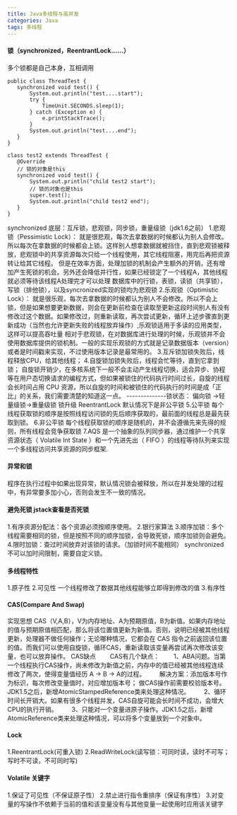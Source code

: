 ```yaml
---
title: Java多线程与高并发
categories: Java
tags: 多线程
---
```

 #### 锁（synchronized，ReentrantLock......）
 多个锁都是自己本身，互相调用
 ```
public class ThreadTest {
    synchronized void test() {
        System.out.println("test....start");
        try {
            TimeUnit.SECONDS.sleep(1);
        } catch (Exception e) {
            e.printStackTrace();
        }
        System.out.println("test....end");
    }
}

class test2 extends ThreadTest {
    @Override
    // 锁的对象是this
    synchronized void test() {
        System.out.println("child test2 start");
        // 锁的对象也是this
        super.test();
        System.out.println("child test2 end");
    }
}
```
synchronized 底层：互斥锁，悲观锁，同步锁，重量级锁（jdk1.6之前）
1.悲观锁（Pessimistic Lock）： 就是很悲观，每次去拿数据的时候都认为别人会修改。所以每次在拿数据的时候都会上锁。这样别人想拿数据就被挡住，直到悲观锁被释放，悲观锁中的共享资源每次只给一个线程使用，其它线程阻塞，用完后再把资源转让给其它线程。
但是在效率方面，处理加锁的机制会产生额外的开销，还有增加产生死锁的机会。另外还会降低并行性，如果已经锁定了一个线程A，其他线程就必须等待该线程A处理完才可以处理
数据库中的行锁，表锁，读锁（共享锁），写锁（排他锁），以及syncronized实现的锁均为悲观锁
2.乐观锁（Optimistic Lock）： 就是很乐观，每次去拿数据的时候都认为别人不会修改。所以不会上锁，但是如果想要更新数据，则会在更新前检查在读取至更新这段时间别人有没有修改过这个数据。如果修改过，则重新读取，再次尝试更新，循环上述步骤直到更新成功（当然也允许更新失败的线程放弃操作）,乐观锁适用于多读的应用类型，这样可以提高吞吐量
相对于悲观锁，在对数据库进行处理的时候，乐观锁并不会使用数据库提供的锁机制。一般的实现乐观锁的方式就是记录数据版本（version）或者是时间戳来实现，不过使用版本记录是最常用的。
3.互斥锁加锁失败后，线程释放CPU，给其他线程；
4.自旋锁加锁失败后，线程会忙等待，直到它拿到锁；
自旋锁开销少，在多核系统下一般不会主动产生线程切换，适合异步、协程等在用户态切换请求的编程方式，但如果被锁住的代码执行时间过长，自旋的线程会长时间占用 CPU 资源，所以自旋的时间和被锁住的代码执行的时间是成「正比」的关系，我们需要清楚的知道这一点。
--------------锁状态：
偏向锁 ->轻量级锁->重量级锁    锁升级
ReentrantLock 默认情况下是非公平锁
5.公平锁 
每个线程获取锁的顺序是按照线程访问锁的先后顺序获取的，最前面的线程总是最先获取到锁。
6.非公平锁
每个线程获取锁的顺序是随机的，并不会遵循先来先得的规则，所有线程会竞争获取锁
7.AQS
是一个抽象的队列同步器，通过维护一个共享资源状态（ Volatile Int State ）和一个先进先出（ FIFO ）的线程等待队列来实现一个多线程访问共享资源的同步框架.

 #### 异常和锁
 程序在执行过程中如果出现异常，默认情况锁会被释放，所以在并发处理的过程中，有异常要多加小心，否则会发生不一致的情况。
 #### 避免死锁  jstack查看是否死锁
 1.有序资源分配法：各个资源必须按顺序使用。
 2.银行家算法
 3.顺序加锁：多个线程需要相同的锁，但是按照不同的顺序加锁，会导致死锁，顺序加锁则会避免。
 4.限时加锁：查过时间放弃对该锁的请求。（加锁时间不能相同） synchronized不可以加时间限制，需要自定义锁。
  #### 多线程特性
 1.原子性
 2.可见性 一个线程修改了数据其他线程能够立即得到修改的值
 3.有序性
 #### CAS(Compare And Swap) 
 实现思想 CAS（V,A,B），V为内存地址、A为预期原值，B为新值。如果内存地址的值与预期原值相匹配，那么将该位置值更新为新值。否则，说明已经被其他线程更新，处理器不做任何操作；无论哪种情况，它都会在 CAS 指令之前返回该位置的值。而我们可以使用自旋锁，循环CAS，重新读取该变量再尝试再次修改该变量，也可以放弃操作。
 CAS缺点
　　CAS有几个缺点：
　　1、ABA问题。当第一个线程执行CAS操作，尚未修改为新值之前，内存中的值已经被其他线程连续修改了两次，使得变量值经历 A -> B -> A的过程。
　　解决方案：添加版本号作为标识，每次修改变量值时，对应增加版本号； 做CAS操作前需要校验版本号。JDK1.5之后，新增AtomicStampedReference类来处理这种情况。
　　2、循环时间长开销大。如果有很多个线程并发，CAS自旋可能会长时间不成功，会增大CPU的执行开销。
　　3、只能对一个变量进原子操作。JDK1.5之后，新增AtomicReference类来处理这种情况，可以将多个变量放到一个对象中。
 #### Lock
 1.ReentrantLock(可重入锁)
 2.ReadWriteLock(读写锁：可同时读，读时不可写；写时不可读，不可同时写)
 #### Volatile 关键字
 1.保证了可见性（不保证原子性）
 2.禁止进行指令重排序（保证有序性）
 3.对变量的写操作不依赖于当前的值和该变量没有与其他变量一起使用时应用该关键字